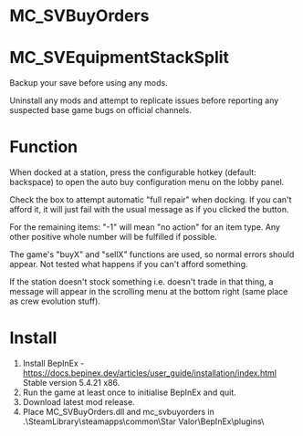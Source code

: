 # MC_SVBuyOrders

# MC_SVEquipmentStackSplit
  
Backup your save before using any mods.  
  
Uninstall any mods and attempt to replicate issues before reporting any suspected base game bugs on official channels.  
  
Function  
========  
When docked at a station, press the configurable hotkey (default: backspace) to open the auto buy configuration menu on the lobby panel.  

Check the box to attempt automatic "full repair" when docking.  If you can't afford it, it will just fail with the usual message as if you clicked the button.

For the remaining items:
 "-1" will mean "no action" for an item type.
 Any other positive whole number will be fulfilled if possible.
  
The game's "buyX" and "sellX" functions are used, so normal errors should appear.  Not tested what happens if you can't afford something.
  
If the station doesn't stock something i.e. doesn't trade in that thing, a message will appear in the scrolling menu at the bottom right (same place as crew evolution stuff).
  
Install  
=======  
1. Install BepInEx - https://docs.bepinex.dev/articles/user_guide/installation/index.html Stable version 5.4.21 x86.  
2. Run the game at least once to initialise BepInEx and quit.  
3. Download latest mod release.  
4. Place MC_SVBuyOrders.dll and mc_svbuyorders in .\SteamLibrary\steamapps\common\Star Valor\BepInEx\plugins\  
